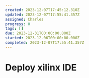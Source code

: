 ```yaml
---
created: 2023-12-07T17:45:12.310Z
updated: 2023-12-07T17:55:41.357Z
assigned: Charles
progress: 0
tags: []
due: 2023-12-31T00:00:00.000Z
started: 2023-12-06T00:00:00.000Z
completed: 2023-12-07T17:55:41.357Z
---
```


# Deploy xilinx IDE

